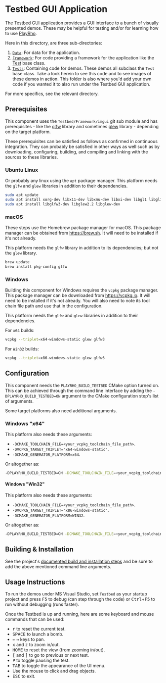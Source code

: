 # Testbed GUI Application

The Testbed GUI application provides a GUI interface to a bunch of visually
presented demos. These may be helpful for testing and/or for learning how to use
[PlayRho](https://github.com/louis-langholtz/PlayRho).

Here in this directory, are three sub-directories:
1. [`Data`](Data/): For data for the application.
2. [`Framework`](Framework/): For code providing a framework for the
   application like the [Test](Framework/Test.hpp) base class.
3. [`Tests`](Tests/): Containing code for demos. These demos all subclass the
   `Test` base class. Take a look herein to see this code and to see images
   of these demos in action. This folder is also where you'd add your own code
   if you wanted it to also run under the Testbed GUI application.

For more specifics, see the relevant directory.

## Prerequisites

This component uses the `Testbed/Framework/imgui` git sub module and has
prerequisites - like the [glfw](https://www.glfw.org) library and sometimes
[glew](https://glew.sourceforge.net) library - depending on the target platform.

These prerequisites can be satisfied as follows as confirmed in continuous integration.
They can probably be satisfied in other ways as well such as by downloading,
configuring, building, and compiling and linking with the sources to these libraries.

### Ubuntu Linux

Or probably any linux using the `apt` package manager.
This platform needs the `glfw` and `glew` libraries in addition to their dependencies.

```sh
sudo apt update
sudo apt install xorg-dev libx11-dev libxmu-dev libxi-dev libgl1 libgl1-mesa-dev libglu1-mesa-dev freeglut3-dev mesa-common-dev libosmesa-dev
sudo apt install libglfw3-dev libglew2.2 libglew-dev
```

### macOS

These steps use the Homebrew package manager for macOS.
This package manager can be obtained from https://brew.sh.
It will need to be installed if it's not already.

This platform needs the `glfw` library in addition to its dependencies; but not the `glew` library.

```sh
brew update
brew install pkg-config glfw
```

### Windows

Building this component for Windows requires the `vcpkg` package manager.
This package manager can be downloaded from https://vcpkg.io.
It will need to be installed if it's not already.
You will also need to note its tool chain file path and use that in the configuration.

This platform needs the `glfw` and `glew` libraries in addition to their dependencies.

For `x64` builds:
```sh
vcpkg --triplet=x64-windows-static glew glfw3
```

For `Win32` builds:
```sh
vcpkg --triplet=x86-windows-static glew glfw3
```

## Configuration

This component needs the `PLAYRHO_BUILD_TESTBED` CMake option turned on.
This can be achieved through the command line interface by adding the
`-DPLAYRHO_BUILD_TESTBED=ON` argument to the CMake configuration step's list of arguments.

Some target platforms also need additional arguments.

### Windows "x64"

This platform also needs these arguments:
- `-DCMAKE_TOOLCHAIN_FILE=<your_vcpkg_toolchain_file_path>`.
- `-DVCPKG_TARGET_TRIPLET="x64-windows-static"`.
- `-DCMAKE_GENERATOR_PLATFORM=x64`.

Or altogether as:
```sh
-DPLAYRHO_BUILD_TESTBED=ON -DCMAKE_TOOLCHAIN_FILE=<your_vcpkg_toolchain_file_path> -DVCPKG_TARGET_TRIPLET="x64-windows-static" -DCMAKE_GENERATOR_PLATFORM=x64
```

#### Windows "Win32"

This platform also needs these arguments:
- `-DCMAKE_TOOLCHAIN_FILE=<your_vcpkg_toolchain_file_path>`.
- `-DVCPKG_TARGET_TRIPLET="x86-windows-static"`.
- `-DCMAKE_GENERATOR_PLATFORM=WIN32`.

Or altogether as:
```sh
-DPLAYRHO_BUILD_TESTBED=ON -DCMAKE_TOOLCHAIN_FILE=<your_vcpkg_toolchain_file_path> -DVCPKG_TARGET_TRIPLET="x86-windows-static" -DCMAKE_GENERATOR_PLATFORM=WIN32
```

## Building & Installation

See the project's [documented build and installation steps](../INSTALL.md) and be sure to add the above mentioned command line arguments.

## Usage Instructions

To run the demos under MS Visual Studio, set `Testbed` as your startup project and press <kbd>F5</kbd> to debug (can step through the code) or <kbd>Ctrl</kbd>+<kbd>F5</kbd> to run without debugging (runs faster).

Once the Testbed is up and running, here are some keyboard and mouse commands
that can be used:
- <kbd>r</kbd> to reset the current test.
- <kbd>SPACE</kbd> to launch a bomb.
- <kbd>&larr;</kbd> <kbd>&rarr;</kbd> keys to pan.
- <kbd>x</kbd> and <kbd>z</kbd> to zoom in/out.
- <kbd>HOME</kbd> to reset the view (from zooming in/out).
- <kbd>[</kbd> and <kbd>]</kbd> to go to previous or next test.
- <kbd>P</kbd> to toggle pausing the test.
- <kbd>TAB</kbd> to toggle the appearance of the UI menu.
- Use the mouse to click and drag objects.
- <kbd>ESC</kbd> to exit.
